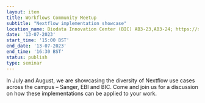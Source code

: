 ```yaml
---
layout: item
title: Workflows Community Meetup
subtitle: "Nextflow implementation showcase"
location_name: Biodata Innovation Center (BIC) AB3-23,AB3-24; https://sanger.zoom.us/j/99770615046?pwd=KzczZ3FhNWZ3dzdQSUM4dnNxbmNjQT09
date: '13-07-2023'
start_time: '15:00 BST'
end_date: '13-07-2023'
end_time: '16:30 BST'
status: publish
type: seminar
---
```


In July and August, we are showcasing the diversity of Nextflow use cases across the campus – Sanger, EBI and BIC. Come and join us for a discussion on how these implementations can be applied to your work.
